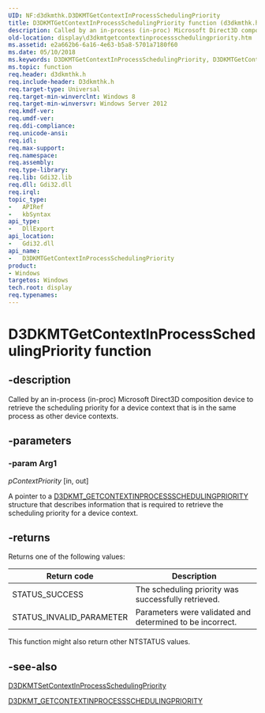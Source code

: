 ```yaml
---
UID: NF:d3dkmthk.D3DKMTGetContextInProcessSchedulingPriority
title: D3DKMTGetContextInProcessSchedulingPriority function (d3dkmthk.h)
description: Called by an in-process (in-proc) Microsoft Direct3D composition device to retrieve the scheduling priority for a device context that is in the same process as other device contexts.
old-location: display\d3dkmtgetcontextinprocessschedulingpriority.htm
ms.assetid: e2a662b6-6a16-4e63-b5a8-5701a7180f60
ms.date: 05/10/2018
ms.keywords: D3DKMTGetContextInProcessSchedulingPriority, D3DKMTGetContextInProcessSchedulingPriority function [Display Devices], d3dkmthk/D3DKMTGetContextInProcessSchedulingPriority, display.d3dkmtgetcontextinprocessschedulingpriority
ms.topic: function
req.header: d3dkmthk.h
req.include-header: D3dkmthk.h
req.target-type: Universal
req.target-min-winverclnt: Windows 8
req.target-min-winversvr: Windows Server 2012
req.kmdf-ver: 
req.umdf-ver: 
req.ddi-compliance: 
req.unicode-ansi: 
req.idl: 
req.max-support: 
req.namespace: 
req.assembly: 
req.type-library: 
req.lib: Gdi32.lib 
req.dll: Gdi32.dll 
req.irql: 
topic_type:
-	APIRef
-	kbSyntax
api_type:
-	DllExport
api_location:
-	Gdi32.dll
api_name:
-	D3DKMTGetContextInProcessSchedulingPriority
product:
- Windows
targetos: Windows
tech.root: display
req.typenames: 
---
```


# D3DKMTGetContextInProcessSchedulingPriority function

## -description

Called by an in-process (in-proc) Microsoft Direct3D composition device to retrieve the scheduling priority for a device context that is in the same process as other device contexts.

## -parameters

### -param Arg1

*pContextPriority* [in, out]

A pointer to a <a href="https://msdn.microsoft.com/library/windows/hardware/hh780256">D3DKMT_GETCONTEXTINPROCESSSCHEDULINGPRIORITY</a> structure that describes information that is required to retrieve the scheduling priority for a device context.

## -returns

Returns one of the following values:

|Return code|Description|
|--- |--- |
|STATUS_SUCCESS|The scheduling priority was successfully retrieved.|
|STATUS_INVALID_PARAMETER|Parameters were validated and determined to be incorrect.|

This function might also return other NTSTATUS values.

## -see-also

<a href="https://msdn.microsoft.com/library/windows/hardware/hh780250">D3DKMTSetContextInProcessSchedulingPriority</a>



<a href="https://msdn.microsoft.com/library/windows/hardware/hh780256">D3DKMT_GETCONTEXTINPROCESSSCHEDULINGPRIORITY</a>
 

 


